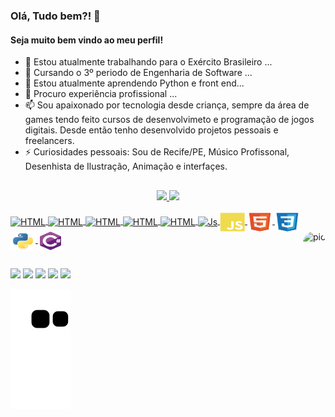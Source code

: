 ### Olá, Tudo bem?! 👋
#### Seja muito bem vindo ao meu perfil!

- 🔭 Estou atualmente trabalhando para o Exército Brasileiro ...
- 🌱 Cursando o 3º periodo de Engenharia de Software ...
- 👯 Estou atualmente aprendendo Python e front end...
- 🤔 Procuro experiência profissional ...
- 📫 Sou apaixonado por tecnologia desde criança, sempre  da área de games tendo feito 
  cursos de desenvolvimeto e programação de jogos digitais. Desde então tenho desenvolvido projetos pessoais
  e freelancers.
- ⚡ Curiosidades pessoais: Sou de Recife/PE, Músico Profissonal, Desenhista de Ilustração, Animação e interfaçes.

##

 <primeira imagem>
<div align="center">
  <a href="https://github.com/jonhbass">
  <img height="180em" src="https://github-readme-stats.vercel.app/api?username=jonhbass&show_icons=true&theme=dark&include_all_commits=true&count_private=true"/>
  <img height="180em" src="https://github-readme-stats.vercel.app/api/top-langs/?username=johnbass&layout=compact&langs_count=7&theme=dark"/>
</div>

<icones das linguagens>
<div style="display: inline_block"><br>
 
  <img align="center" alt="HTML" height="30" width="40" src="https://cdn.jsdelivr.net/gh/devicons/devicon/icons/photoshop/photoshop-plain.svg" />
  <img align="center" alt="HTML" height="30" width="40" src="https://cdn.jsdelivr.net/gh/devicons/devicon/icons/visualstudio/visualstudio-plain.svg" />
  <img align="center" alt="HTML" height="30" width="40" src="https://cdn.jsdelivr.net/gh/devicons/devicon/icons/blender/blender-original.svg" />         
  <img align="center" alt="HTML" height="30" width="40" src="https://cdn.jsdelivr.net/gh/devicons/devicon/icons/unity/unity-original.svg" />       
  <img align="center" alt="HTML" height="30" width="40" src="https://cdn.jsdelivr.net/gh/devicons/devicon/icons/gimp/gimp-original.svg" />
  <img align="center" alt="Js" height="30" width="40" src="https://cdn.jsdelivr.net/gh/devicons/devicon/icons/inkscape/inkscape-original.svg" />
  <img align="center" alt="Js" height="30" width="40" src="https://raw.githubusercontent.com/devicons/devicon/master/icons/javascript/javascript-plain.svg">      
  <img align="center" alt="HTML" height="30" width="40" src="https://raw.githubusercontent.com/devicons/devicon/master/icons/html5/html5-original.svg">
  <img align="center" alt="CSS" height="30" width="40" src="https://raw.githubusercontent.com/devicons/devicon/master/icons/css3/css3-original.svg">
  <img align="center" alt="Python" height="30" width="40" src="https://raw.githubusercontent.com/devicons/devicon/master/icons/python/python-original.svg">
  <img align="center" alt="Csharp" height="30" width="40" src="https://raw.githubusercontent.com/devicons/devicon/master/icons/csharp/csharp-original.svg">
  <img align="right" alt="pic" height="150" style="border-radius:50px;" src="https://cdn.discordapp.com/attachments/933502740494155797/1007060820678688768/profile-pic.png">
</div>

 ##
 <contatos>
<div> 
  
  <a href="https://www.facebook.com/jhonathan.s.melo" target="_blank"><img src="https://img.shields.io/badge/Facebook-1877F2?style=for-the-badge&logo=facebook&logoColor=white" target="_blank"></a>
  <a href="https://www.instagram.com/jhonathansmelo/" target="_blank"><img src="https://img.shields.io/badge/-Instagram-%23E4405F?style=for-the-badge&logo=instagram&logoColor=white" target="_blank"></a>
 <a href="https://discord.com/channels/jhimbass#9050" target="_blank"><img src="https://img.shields.io/badge/Discord-7289DA?style=for-the-badge&logo=discord&logoColor=white" target="_blank"></a> 
  <a href = "mailto:jb.mais@hotmail.com"><img src="https://img.shields.io/badge/-Gmail-%23333?style=for-the-badge&logo=gmail&logoColor=white" target="_blank"></a>
  <a href="https://www.linkedin.com/in/jhonathan-s-melo-b10695230" target="_blank"><img src="https://img.shields.io/badge/-LinkedIn-%230077B5?style=for-the-badge&logo=linkedin&logoColor=white" target="_blank"></a> 
 
  ![Snake animation](https://github.com/rafaballerini/rafaballerini/blob/output/github-contribution-grid-snake.svg)
 
</div>

